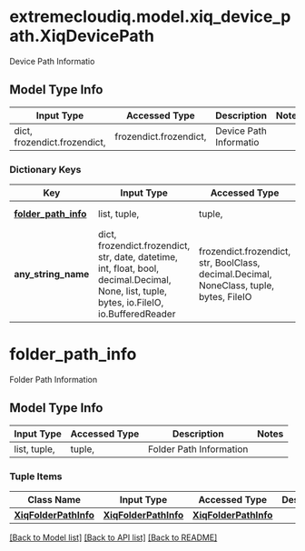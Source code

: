 # extremecloudiq.model.xiq_device_path.XiqDevicePath

Device Path Informatio

## Model Type Info
Input Type | Accessed Type | Description | Notes
------------ | ------------- | ------------- | -------------
dict, frozendict.frozendict,  | frozendict.frozendict,  | Device Path Informatio | 

### Dictionary Keys
Key | Input Type | Accessed Type | Description | Notes
------------ | ------------- | ------------- | ------------- | -------------
**[folder_path_info](#folder_path_info)** | list, tuple,  | tuple,  | Folder Path Information | 
**any_string_name** | dict, frozendict.frozendict, str, date, datetime, int, float, bool, decimal.Decimal, None, list, tuple, bytes, io.FileIO, io.BufferedReader | frozendict.frozendict, str, BoolClass, decimal.Decimal, NoneClass, tuple, bytes, FileIO | any string name can be used but the value must be the correct type | [optional]

# folder_path_info

Folder Path Information

## Model Type Info
Input Type | Accessed Type | Description | Notes
------------ | ------------- | ------------- | -------------
list, tuple,  | tuple,  | Folder Path Information | 

### Tuple Items
Class Name | Input Type | Accessed Type | Description | Notes
------------- | ------------- | ------------- | ------------- | -------------
[**XiqFolderPathInfo**](XiqFolderPathInfo.md) | [**XiqFolderPathInfo**](XiqFolderPathInfo.md) | [**XiqFolderPathInfo**](XiqFolderPathInfo.md) |  | 

[[Back to Model list]](../../README.md#documentation-for-models) [[Back to API list]](../../README.md#documentation-for-api-endpoints) [[Back to README]](../../README.md)


